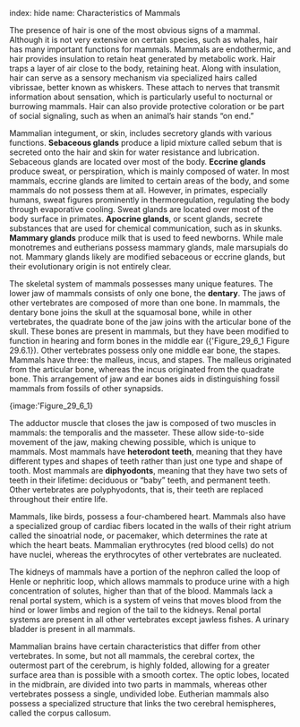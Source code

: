 index: hide
name: Characteristics of Mammals

The presence of hair is one of the most obvious signs of a mammal. Although it is not very extensive on certain species, such as whales, hair has many important functions for mammals. Mammals are endothermic, and hair provides insulation to retain heat generated by metabolic work. Hair traps a layer of air close to the body, retaining heat. Along with insulation, hair can serve as a sensory mechanism via specialized hairs called vibrissae, better known as whiskers. These attach to nerves that transmit information about sensation, which is particularly useful to nocturnal or burrowing mammals. Hair can also provide protective coloration or be part of social signaling, such as when an animal’s hair stands “on end.”

Mammalian integument, or skin, includes secretory glands with various functions.  **Sebaceous glands** produce a lipid mixture called sebum that is secreted onto the hair and skin for water resistance and lubrication. Sebaceous glands are located over most of the body.  **Eccrine glands** produce sweat, or perspiration, which is mainly composed of water. In most mammals, eccrine glands are limited to certain areas of the body, and some mammals do not possess them at all. However, in primates, especially humans, sweat figures prominently in thermoregulation, regulating the body through evaporative cooling. Sweat glands are located over most of the body surface in primates.  **Apocrine glands**, or scent glands, secrete substances that are used for chemical communication, such as in skunks.  **Mammary glands** produce milk that is used to feed newborns. While male monotremes and eutherians possess mammary glands, male marsupials do not. Mammary glands likely are modified sebaceous or eccrine glands, but their evolutionary origin is not entirely clear.

The skeletal system of mammals possesses many unique features. The lower jaw of mammals consists of only one bone, the  **dentary**. The jaws of other vertebrates are composed of more than one bone. In mammals, the dentary bone joins the skull at the squamosal bone, while in other vertebrates, the quadrate bone of the jaw joins with the articular bone of the skull. These bones are present in mammals, but they have been modified to function in hearing and form bones in the middle ear ({'Figure_29_6_1 Figure 29.6.1}). Other vertebrates possess only one middle ear bone, the stapes. Mammals have three: the malleus, incus, and stapes. The malleus originated from the articular bone, whereas the incus originated from the quadrate bone. This arrangement of jaw and ear bones aids in distinguishing fossil mammals from fossils of other synapsids.


{image:'Figure_29_6_1}
        

The adductor muscle that closes the jaw is composed of two muscles in mammals: the temporalis and the masseter. These allow side-to-side movement of the jaw, making chewing possible, which is unique to mammals. Most mammals have  **heterodont teeth**, meaning that they have different types and shapes of teeth rather than just one type and shape of tooth. Most mammals are  **diphyodonts**, meaning that they have two sets of teeth in their lifetime: deciduous or “baby” teeth, and permanent teeth. Other vertebrates are polyphyodonts, that is, their teeth are replaced throughout their entire life.

Mammals, like birds, possess a four-chambered heart. Mammals also have a specialized group of cardiac fibers located in the walls of their right atrium called the sinoatrial node, or pacemaker, which determines the rate at which the heart beats. Mammalian erythrocytes (red blood cells) do not have nuclei, whereas the erythrocytes of other vertebrates are nucleated.

The kidneys of mammals have a portion of the nephron called the loop of Henle or nephritic loop, which allows mammals to produce urine with a high concentration of solutes, higher than that of the blood. Mammals lack a renal portal system, which is a system of veins that moves blood from the hind or lower limbs and region of the tail to the kidneys. Renal portal systems are present in all other vertebrates except jawless fishes. A urinary bladder is present in all mammals.

Mammalian brains have certain characteristics that differ from other vertebrates. In some, but not all mammals, the cerebral cortex, the outermost part of the cerebrum, is highly folded, allowing for a greater surface area than is possible with a smooth cortex. The optic lobes, located in the midbrain, are divided into two parts in mammals, whereas other vertebrates possess a single, undivided lobe. Eutherian mammals also possess a specialized structure that links the two cerebral hemispheres, called the corpus callosum.
